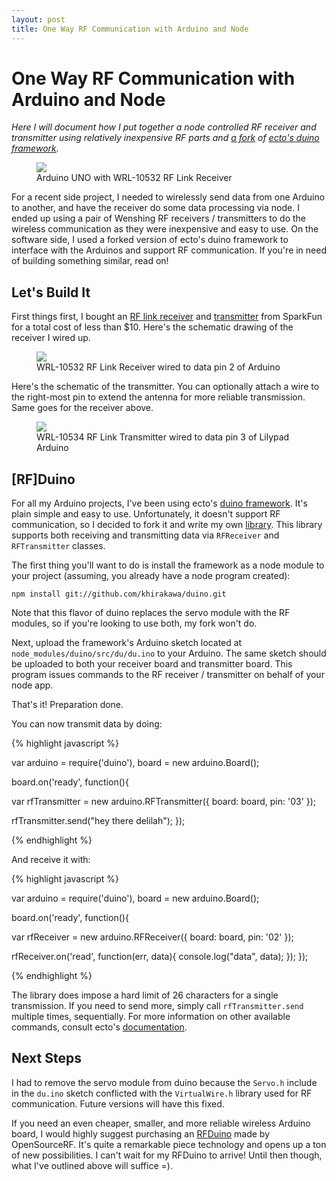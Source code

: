 ```yaml
---
layout: post
title: One Way RF Communication with Arduino and Node
---
```



# One Way RF Communication with Arduino and Node

_Here I will document how I put together a node controlled RF receiver and transmitter using relatively inexpensive RF parts and [a fork](https://github.com/khirakawa/duino) of [ecto's duino framework](https://github.com/ecto/duino)._

<figure>
	<img src="{{ site.url }}/assets/images/rfduino-setup.jpg">
	<figcaption>Arduino UNO with WRL-10532 RF Link Receiver</figcaption>
</figure>

For a recent side project, I needed to wirelessly send data from one Arduino to another, and have the receiver do some data processing via node.  I ended up using a pair of Wenshing RF receivers / transmitters to do the wireless communication as they were inexpensive and easy to use.  On the software side, I used a forked version of ecto's duino framework to interface with the Arduinos and support RF communication.  If you're in need of building something similar, read on!

## Let's Build It

First things first, I bought an [RF link receiver](https://www.sparkfun.com/products/10532) and [transmitter](https://www.sparkfun.com/products/10534) from SparkFun for a total cost of less than $10.  Here's the schematic drawing of the receiver I wired up.

<figure>
	<img src="{{ site.url }}/assets/images/rfduino-receiver-schematic.png">
	<figcaption>WRL-10532 RF Link Receiver wired to data pin 2 of Arduino</figcaption>
</figure>

Here's the schematic of the transmitter.  You can optionally attach a wire to the right-most pin to extend the antenna for more reliable transmission.  Same goes for the receiver above.

<figure>
	<img src="{{ site.url }}/assets/images/rfduino-transmitter-schematic.png">
	<figcaption>WRL-10534 RF Link Transmitter wired to data pin 3 of Lilypad Arduino</figcaption>
</figure>


## \[RF\]Duino

For all my Arduino projects, I've been using ecto's [duino framework](https://github.com/ecto/duino).  It's plain simple and easy to use.  Unfortunately, it doesn't support RF communication, so I decided to fork it and write my own [library](https://github.com/khirakawa/duino).  This library supports both receiving and transmitting data via `RFReceiver` and `RFTransmitter` classes.

The first thing you'll want to do is install the framework as a node module to your project (assuming, you already have a node program created):

`npm install git://github.com/khirakawa/duino.git`

Note that this flavor of duino replaces the servo module with the RF modules, so if you're looking to use both, my fork won't do.

Next, upload the framework's Arduino sketch located at `node_modules/duino/src/du/du.ino` to your Arduino.  The same sketch should be uploaded to both your receiver board and transmitter board.  This program issues commands to the RF receiver / transmitter on behalf of your node app.

That's it! Preparation done.

You can now transmit data by doing:

{% highlight javascript %}

var arduino = require('duino'),
    board = new arduino.Board();

board.on('ready', function(){

  var rfTransmitter = new arduino.RFTransmitter({
    board: board,
    pin: '03'
  });

  rfTransmitter.send("hey there delilah");
});

{% endhighlight %}

And receive it with:

{% highlight javascript %}

var arduino = require('duino'),
    board = new arduino.Board();

board.on('ready', function(){

  var rfReceiver = new arduino.RFReceiver({
    board: board,
    pin: '02'
  });

  rfReceiver.on('read', function(err, data){
    console.log("data", data);
  });
});

{% endhighlight %}

The library does impose a hard limit of 26 characters for a single transmission.  If you need to send more, simply call `rfTransmitter.send` multiple times, sequentially.
For more information on other available commands, consult ecto's [documentation](https://github.com/ecto/duino#libraries).

## Next Steps

I had to remove the servo module from duino because the `Servo.h` include in the `du.ino` sketch conflicted with the `VirtualWire.h` library used for RF communication.  Future versions will have this fixed.

If you need an even cheaper, smaller, and more reliable wireless Arduino board, I would highly suggest purchasing an [RFDuino](http://www.rfduino.com/shop.html) made by OpenSourceRF.  It's quite a remarkable piece technology and opens up a ton of new possibilities.  I can't wait for my RFDuino to arrive!  Until then though, what I've outlined above will suffice =).